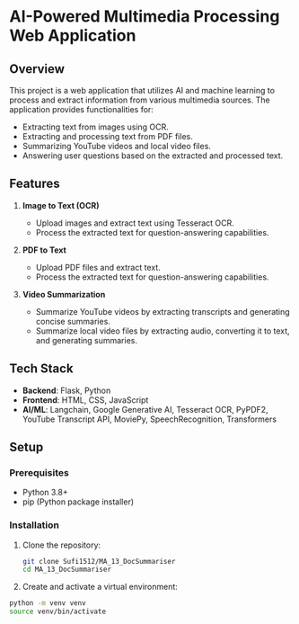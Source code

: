 # AI-Powered Multimedia Processing Web Application

## Overview

This project is a web application that utilizes AI and machine learning to process and extract information from various multimedia sources. The application provides functionalities for:

- Extracting text from images using OCR.
- Extracting and processing text from PDF files.
- Summarizing YouTube videos and local video files.
- Answering user questions based on the extracted and processed text.

## Features

1. **Image to Text (OCR)**
   - Upload images and extract text using Tesseract OCR.
   - Process the extracted text for question-answering capabilities.

2. **PDF to Text**
   - Upload PDF files and extract text.
   - Process the extracted text for question-answering capabilities.

3. **Video Summarization**
   - Summarize YouTube videos by extracting transcripts and generating concise summaries.
   - Summarize local video files by extracting audio, converting it to text, and generating summaries.

## Tech Stack

- **Backend**: Flask, Python
- **Frontend**: HTML, CSS, JavaScript
- **AI/ML**: Langchain, Google Generative AI, Tesseract OCR, PyPDF2, YouTube Transcript API, MoviePy, SpeechRecognition, Transformers

## Setup

### Prerequisites

- Python 3.8+
- pip (Python package installer)

### Installation

1. Clone the repository:
   ```sh
   git clone Sufi1512/MA_13_DocSummariser    
   cd MA_13_DocSummariser   
2. Create and activate a virtual environment:
  ```sh
  python -m venv venv
  source venv/bin/activate
